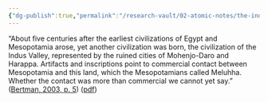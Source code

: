 ```yaml
---
{"dg-publish":true,"permalink":"/research-vault/02-atomic-notes/the-indus-valley-civilization-was-500-years-younger-than-egypt-and-mesopotamia-but-did-eventually-trade-with-mesopotamia/"}
---
```


“About five centuries after the earliest civilizations of Egypt and Mesopotamia arose, yet another civilization was born, the civilization of the Indus Valley, represented by the ruined cities of Mohenjo-Daro and Harappa. Artifacts and inscriptions point to commercial contact between Mesopotamia and this land, which the Mesopotamians called Meluhha. Whether the contact was more than commercial we cannot yet say.” ([Bertman, 2003, p. 5](zotero://select/library/items/YPMHZBXL)) ([pdf](zotero://open-pdf/library/items/X3CHJ4P3?page=18&annotation=7G5U3FFY))